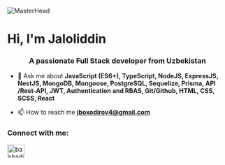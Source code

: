 ![MasterHead](https://user-images.githubusercontent.com/47681139/205421822-7bf7ff45-81fd-40a0-91e2-1327e196c723.png)
<h1>Hi, I'm Jaloliddin</h1>
<h3 align="center">A passionate Full Stack developer from Uzbekistan</h3>

- 💬 Ask me about **JavaScript (ES6+), TypeScript, NodeJS, ExpressJS, NestJS, MongoDB, Mongoose, PostgreSQL, Sequelize, Prisma, API /Rest-API, JWT, Authentication and RBAS, Git/Github, HTML, CSS, SCSS, React**

- 📫 How to reach me **jboxodirov4@gmail.com**

<h3 align="left">Connect with me:</h3>
<p align="left">
<a href="https://www.leetcode.com/bakhadirov-jaloliddin" target="blank"><img align="center" src="https://raw.githubusercontent.com/rahuldkjain/github-profile-readme-generator/master/src/images/icons/Social/leet-code.svg" alt="bakhadirov-jaloliddin" height="30" width="40" /></a>
</p>
